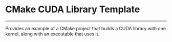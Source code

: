 # CMake CUDA Library Template
---
Provides an example of a CMake project that builds a CUDA library with one kernel, along with an executable that uses it.